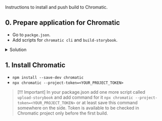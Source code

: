  Instructions to install and push build to Chromatic.

## 0. Prepare application for Chromatic

- Go to `packge.json`.
- Add scripts for `chromatic cli` and `build-storybook`.

<details>
  <summary>Solution</summary>

```json

  "scripts": {
  "start": "nx serve movies",
  "build-storybook": "nx run-many --target=build-storybook --all",
  "chromatic": "npx chromatic"
  }
```
</details>

## 1. Install Chromatic

- `npm install --save-dev chromatic`
- `npx chromatic --project-token=<YOUR_PROJECT_TOKEN>`

> [!!! Important]
> In your package.json add one more script called `upload-storybook` and add command for it `npx chromatic --project-token=<YOUR_PROJECT_TOKEN>` or at least save this command somewhere on the side. 
> Token is available to be checked in Chromatic project only before the first build.



